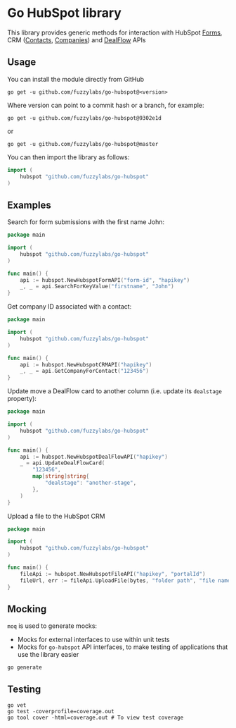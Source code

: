 # Go HubSpot library

This library provides generic methods for interaction with HubSpot [Forms](https://legacydocs.hubspot.com/docs/methods/forms/forms_overview), CRM ([Contacts](https://developers.hubspot.com/docs/api/crm/contacts), [Companies](https://developers.hubspot.com/docs/api/crm/companies)) and [DealFlow](https://developers.hubspot.com/docs/api/crm/deals) APIs

## Usage
You can install the module directly from GitHub

```shell
go get -u github.com/fuzzylabs/go-hubspot@<version>
```

Where version can point to a commit hash or a branch, for example:

```shell
go get -u github.com/fuzzylabs/go-hubspot@9302e1d
```

or 

```shell
go get -u github.com/fuzzylabs/go-hubspot@master
```

You can then import the library as follows:
```go
import (
	hubspot "github.com/fuzzylabs/go-hubspot"
)
```

## Examples
Search for form submissions with the first name John:
```go
package main

import (
	hubspot "github.com/fuzzylabs/go-hubspot"
)

func main() {
	api := hubspot.NewHubspotFormAPI("form-id", "hapikey")
	_, _ = api.SearchForKeyValue("firstname", "John")
}
```

Get company ID associated with a contact:
```go
package main

import (
	hubspot "github.com/fuzzylabs/go-hubspot"
)

func main() {
	api := hubspot.NewHubspotCRMAPI("hapikey")
	_, _ = api.GetCompanyForContact("123456")
}
```

Update move a DealFlow card to another column (i.e. update its `dealstage` property):
```go
package main

import (
	hubspot "github.com/fuzzylabs/go-hubspot"
)

func main() {
	api := hubspot.NewHubspotDealFlowAPI("hapikey")
	_ = api.UpdateDealFlowCard(
		"123456",
		map[string]string{
			"dealstage": "another-stage",
        },
    )
}
```

Upload a file to the HubSpot CRM
```go
package main

import (
	hubspot "github.com/fuzzylabs/go-hubspot"
)

func main() {
	fileApi := hubspot.NewHubspotFileAPI("hapikey", "portalId")
	fileUrl, err := fileApi.UploadFile(bytes, "folder path", "file name")
}
```

## Mocking
`moq` is used to generate mocks:
* Mocks for external interfaces to use within unit tests
* Mocks for `go-hubspot` API interfaces, to make testing of applications that use the library easier

```
go generate
```

## Testing
```
go vet
go test -coverprofile=coverage.out
go tool cover -html=coverage.out # To view test coverage
```

